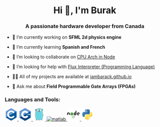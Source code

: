 <h1 align="center">Hi 👋, I'm Burak</h1>
<h3 align="center">A passionate hardware developer from Canada</h3>

- 🔭 I’m currently working on **SFML 2d physics engine**

- 🌱 I’m currently learning **Spanish and French**

- 👯 I’m looking to collaborate on [CPU Arch in Node](https://github.com/iambarack/nodecpu)

- 🤝 I’m looking for help with [Flux Interpreter (Programming Language)](https://github.com/iambarack/fluxts)

- 👨‍💻 All of my projects are available at [iambarack.github.io](https://iambarack.github.io/)

- 💬 Ask me about **Field Programmable Gate Arrays (FPGAs)**

<h3 align="left">Languages and Tools:</h3>
<p align="left"> <a href="https://www.cprogramming.com/" target="_blank" rel="noreferrer"> <img src="https://raw.githubusercontent.com/devicons/devicon/master/icons/c/c-original.svg" alt="c" width="40" height="40"/> </a> <a href="https://www.w3schools.com/cpp/" target="_blank" rel="noreferrer"> <img src="https://raw.githubusercontent.com/devicons/devicon/master/icons/cplusplus/cplusplus-original.svg" alt="cplusplus" width="40" height="40"/> </a> <a href="https://golang.org" target="_blank" rel="noreferrer"> <img src="https://raw.githubusercontent.com/devicons/devicon/master/icons/go/go-original.svg" alt="go" width="40" height="40"/> </a> <a href="https://www.mathworks.com/" target="_blank" rel="noreferrer"> <img src="https://upload.wikimedia.org/wikipedia/commons/2/21/Matlab_Logo.png" alt="matlab" width="40" height="40"/> </a> <a href="https://nodejs.org" target="_blank" rel="noreferrer"> <img src="https://raw.githubusercontent.com/devicons/devicon/master/icons/nodejs/nodejs-original-wordmark.svg" alt="nodejs" width="40" height="40"/> </a> <a href="https://www.python.org" target="_blank" rel="noreferrer"> <img src="https://raw.githubusercontent.com/devicons/devicon/master/icons/python/python-original.svg" alt="python" width="40" height="40"/> </a> </p>

